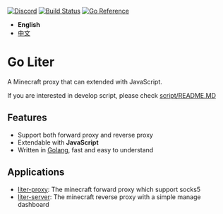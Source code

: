 
[![Discord](https://img.shields.io/discord/1158169192114163722?style=for-the-badge&logo=discord&label=SUPPORT)](https://discord.gg/fK5DKwRhPj)
[![Build Status](https://img.shields.io/github/actions/workflow/status/kmcsr/go-liter/build.yml?style=for-the-badge&logo=github&label=Build%20Status)](https://github.com/kmcsr/go-liter/actions)
[![Go Reference](https://pkg.go.dev/badge/github.com/kmcsr/go-liter.svg)](https://pkg.go.dev/github.com/kmcsr/go-liter)

- **English**
- [中文](./README_zh.MD)

# Go Liter

A Minecraft proxy that can extended with JavaScript.

If you are interested in develop script, please check [script/README.MD](./script/README.MD)

## Features

- Support both forward proxy and reverse proxy
- Extendable with **JavaScript**
- Written in [Golang](https://go.dev/), fast and easy to understand

## Applications

- [liter-proxy](./cmd/liter-proxy/README.MD): The minecraft forward proxy which support socks5
- [liter-server](./cmd/liter-server/README.MD): The minecraft reverse proxy with a simple manage dashboard
